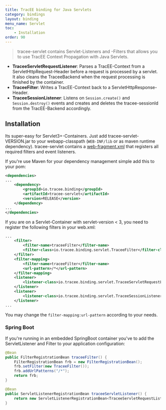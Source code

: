 ```yaml
---
title: TracEE binding for Java Servlets
category: bindings
layout: binding
menu_name: Servlet
toc:
    - Installation
order: 90
---
```


> tracee-servlet contains Servlet-Listeners and -Filters that allows you to use TracEE Context Propagation with Java Servlets.

 * __TraceeServletRequestListener__: Parses a TracEE-Context from a ServletHttpRequest-Header before a request is processed by a servlet. It also cleans the TraceeBackend when the request processing is finished by the container.
 * __TraceeFilter__: Writes a TracEE-Context back to a ServletHttpResponse-Header.
 * __TraceeSessionListener__: Listens on `Session.create()` and `Session.destroy()` events and creates and deletes the tracee-sessionId from the TracEE-Backend accordingly.

## Installation

Its super-easy for Servlet3+-Containers. Just add tracee-servlet-VERSION.jar to your webapp-classpath (`WEB-INF/lib` or as maven runtime dependency). tracee-servlet contains a [web-fragment.xml](src/main/resources/META-INF/web-fragment.xml) that registers all required filters and event listeners.

If you're use Maven for your dependency management simple add this to your pom:

```xml
<dependencies>
...
    <dependency>
        <groupId>io.tracee.binding</groupId>
        <artifactId>tracee-servlet</artifactId>
        <version>RELEASE</version>
    </dependency>
...
</dependencies>
```

If you are on a Servlet-Container with servlet-version < 3, you need to register the following filters in your web.xml:

```xml
...
    <filter>
        <filter-name>traceeFilter</filter-name>
        <filter-class>io.tracee.binding.servlet.TraceeFilter</filter-class>
    </filter>
    <filter-mapping>
        <filter-name>traceeFilter</filter-name>
        <url-pattern>/*</url-pattern>
    </filter-mapping>
	<listener>
		<listener-class>io.tracee.binding.servlet.TraceeServletRequestListener</listener-class>
	</listener>
	<listener>
		<listener-class>io.tracee.binding.servlet.TraceeSessionListener</listener-class>
	</listener>
...
```
You may change the `filter-mapping:url-pattern` according to your needs.

### Spring Boot

If you're running in an embedded SpringBoot container you've to add the ServletListener and Filter to your application configuration:

```java
@Bean
public FilterRegistrationBean traceeFilter() {
    FilterRegistrationBean frb = new FilterRegistrationBean();
    frb.setFilter(new TraceeFilter());
    frb.addUrlPatterns("/*");
    return frb;
}

@Bean
public ServletListenerRegistrationBean traceeServletListener() {
    return new ServletListenerRegistrationBean<TraceeServletRequestListener>(new TraceeServletRequestListener());
}
```
